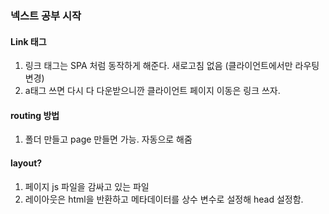 ### 넥스트 공부 시작

#### Link 태그
1. 링크 태그는 SPA 처럼 동작하게 해준다. 새로고침 없음 (클라이언트에서만 라우팅 변경)
2. a태그 쓰면 다시 다 다운받으니깐 클라이언트 페이지 이동은 링크 쓰자.

#### routing 방법 
1. 폴더 만들고 page 만들면 가능. 자동으로 해줌

#### layout?
1. 페이지 js 파일을 감싸고 있는 파일
2. 레이아웃은 html을 반환하고 메타데이터를 상수 변수로 설정해 head 설정함.
